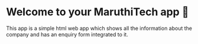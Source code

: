 # Welcome to your MaruthiTech app 👋

This app is a simple html web app which shows all the information about the company and has an enquiry form integrated to it.